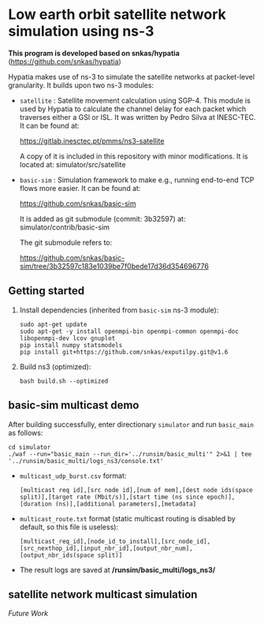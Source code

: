 # Low earth orbit satellite network simulation using ns-3

**This program is developed based on snkas/hypatia**
(https://github.com/snkas/hypatia)

Hypatia makes use of ns-3 to simulate the satellite networks at packet-level
granularity. It builds upon two ns-3 modules:

* `satellite` : Satellite movement calculation using SGP-4. This module is used
  by Hypatia to calculate the channel delay for each packet which traverses
  either a GSl or ISL. It was written by Pedro Silva at INESC-TEC. It can
  be found at:
  
  https://gitlab.inesctec.pt/pmms/ns3-satellite
  
  A copy of it is included in this repository with minor modifications.
  It is located at: simulator/src/satellite

* `basic-sim` : Simulation framework to make e.g., running end-to-end 
  TCP flows more easier. It can be found at:
  
  https://github.com/snkas/basic-sim
  
  It is added as git submodule (commit: 3b32597) at: simulator/contrib/basic-sim
  
  The git submodule refers to:
  
  https://github.com/snkas/basic-sim/tree/3b32597c183e1039be7f0bede17d36d354696776


## Getting started

1. Install dependencies (inherited from `basic-sim` ns-3 module):
   ```
   sudo apt-get update
   sudo apt-get -y install openmpi-bin openmpi-common openmpi-doc libopenmpi-dev lcov gnuplot
   pip install numpy statsmodels
   pip install git+https://github.com/snkas/exputilpy.git@v1.6
   ```

2. Build ns3 (optimized):
   ```
   bash build.sh --optimized
   ```

## basic-sim multicast demo

After building successfully, enter directionary `simulator` and run `basic_main` as follows:

   ```
   cd simulator
   ./waf --run="basic_main --run_dir='../runsim/basic_multi'" 2>&1 | tee '../runsim/basic_multi/logs_ns3/console.txt'
   ```

* `multicast_udp_burst.csv` format:
  ```
  [multicast req id],[src node id],[num of mem],[dest node ids(space split)],[target rate (Mbit/s)],[start time (ns since epoch)],[duration (ns)],[additional parameters],[metadata]
  ```
* `multicast_route.txt` format (static multicast routing is disabled by default, so this file is useless):
  ```
  [multicast_req_id],[node_id_to_install],[src_node_id],[src_nexthop_id],[input_nbr_id],[output_nbr_num],[output_nbr_ids(space split)]
  ```  
* The result logs are saved at **/runsim/basic_multi/logs_ns3/**
  
## satellite network multicast simulation

*Future Work*